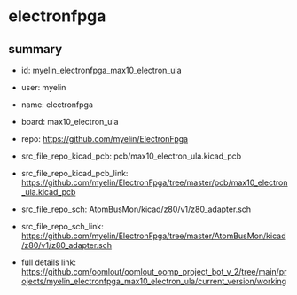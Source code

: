 # electronfpga
 
## summary 
* id: myelin_electronfpga_max10_electron_ula
* user: myelin
* name: electronfpga
* board: max10_electron_ula
* repo: https://github.com/myelin/ElectronFpga
* src_file_repo_kicad_pcb: pcb/max10_electron_ula.kicad_pcb
* src_file_repo_kicad_pcb_link: https://github.com/myelin/ElectronFpga/tree/master/pcb/max10_electron_ula.kicad_pcb


* src_file_repo_sch: AtomBusMon/kicad/z80/v1/z80_adapter.sch
* src_file_repo_sch_link: https://github.com/myelin/ElectronFpga/tree/master/AtomBusMon/kicad/z80/v1/z80_adapter.sch
* full details link: https://github.com/oomlout/oomlout_oomp_project_bot_v_2/tree/main/projects/myelin_electronfpga_max10_electron_ula/current_version/working  







